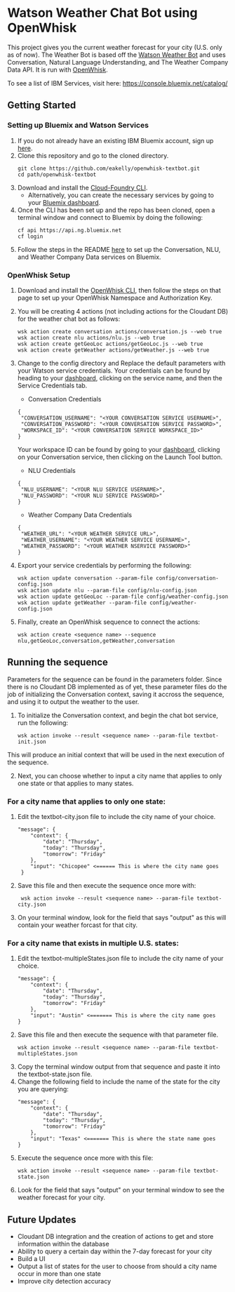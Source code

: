 # Watson Weather Chat Bot using OpenWhisk

This project gives you the current weather forecast for your city (U.S. only as of now). The Weather Bot is based off the [Watson Weather Bot](https://github.com/watson-developer-cloud/text-bot) and uses Conversation, Natural Language Understanding, and The Weather Company Data API. It is run with [OpenWhisk](https://console.bluemix.net/openwhisk/).

To see a list of IBM Services, visit here: https://console.bluemix.net/catalog/

## Getting Started

### Setting up Bluemix and Watson Services

1. If you do not already have an existing IBM Bluemix account, sign up [here](https://bluemix.net/).
2. Clone this repository and go to the cloned directory.
   ```none
   git clone https://github.com/eakelly/openwhisk-textbot.git
   cd path/openwhisk-textbot
   ```
3. Download and install the [Cloud-Foundry CLI](https://github.com/cloudfoundry/cli).
   * Alternatively, you can create the necessary services by going to your [Bluemix dashboard](https://console.bluemix.net/dashboard/).
4. Once the CLI has been set up and the repo has been cloned, open a terminal window and connect to Bluemix by doing the following:
   ```none
   cf api https://api.ng.bluemix.net
   cf login
   ```
5. Follow the steps in the README [here](https://github.com/watson-developer-cloud/text-bot) to set up the Conversation, NLU, and Weather Company Data services on Bluemix.

### OpenWhisk Setup

1. Download and install the [OpenWhisk CLI](https://console.bluemix.net/openwhisk/learn/cli), then follow the steps on that page to set up your OpenWhisk Namespace and Authorization Key.

2. You will be creating 4 actions (not including actions for the Cloudant DB) for the weather chat bot as follows:
   ```none
   wsk action create conversation actions/conversation.js --web true
   wsk action create nlu actions/nlu.js --web true
   wsk action create getGeoLoc actions/getGeoLoc.js --web true
   wsk action create getWeather actions/getWeather.js --web true
   ```
3. Change to the config directory and Replace the default parameters with your Watson service credentials. Your credentials can be found by heading to your [dashboard](https://console.bluemix.net/dashboard/apps), clicking on the service name, and then the Service Credentials tab.
   * Conversation Credentials
   ```none
   {
    "CONVERSATION_USERNAME": "<YOUR CONVERSATION SERVICE USERNAME>",
    "CONVERSATION_PASSWORD": "<YOUR CONVERSATION SERVICE PASSWORD>",
    "WORKSPACE_ID": "<YOUR CONVERSATION SERVICE WORKSPACE_ID>"
   }
   ```
   Your workspace ID can be found by going to your [dashboard](https://console.bluemix.net/dashboard/apps), clicking on your Conversation service,
   then clicking on the Launch Tool button.

   * NLU Credentials
   ```none
   {
    "NLU_USERNAME": "<YOUR NLU SERVICE USERNAME>",
    "NLU_PASSWORD": "<YOUR NLU SERVICE PASSWORD>"
   }
   ```
   * Weather Company Data Credentials
   ```none
   {
    "WEATHER_URL": "<YOUR WEATHER SERVICE URL>",
    "WEATHER_USERNAME": "<YOUR WEATHER SERVICE USERNAME>",
    "WEATHER_PASSWORD": "<YOUR WEATHER NSERVICE PASSWORD>"
   }
   ```
4. Export your service credentials by performing the following:
   ```none
   wsk action update conversation --param-file config/conversation-config.json
   wsk action update nlu --param-file config/nlu-config.json
   wsk action update getGeoLoc --param-file config/weather-config.json
   wsk action update getWeather --param-file config/weather-config.json
   ```
5. Finally, create an OpenWhisk sequence to connect the actions:
   ```none
   wsk action create <sequence name> --sequence nlu,getGeoLoc,conversation,getWeather,conversation
   ```

## Running the sequence

Parameters for the sequence can be found in the parameters folder. Since there is no Cloudant DB implemented as of yet, these parameter files do the job of initializing the Conversation context, saving it accross the sequence, and using it to output the weather to the user.

1. To initialize the Conversation context, and begin the chat bot service, run the following:

   ```none
   wsk action invoke --result <sequence name> --param-file textbot-init.json
   ```
This will produce an initial context that will be used in the next execution of the sequence.

2. Next, you can choose whether to input a city name that applies to only one state or that applies to many states.
### For a city name that applies to only one state:
1. Edit the textbot-city.json file to include the city name of your choice.
   ```none
   "message": {
       "context": {
           "date": "Thursday",
           "today": "Thursday",
           "tomorrow": "Friday"
       },
       "input": "Chicopee" <====== This is where the city name goes
    }
    ```
2. Save this file and then execute the sequence once more with:
   ```none
    wsk action invoke --result <sequence name> --param-file textbot-city.json
    ```
3. On your terminal window, look for the field that says "output" as this will contain your weather forcast for that city.

### For a city name that exists in multiple U.S. states:
1. Edit the textbot-multipleStates.json file to include the city name of your choice.
   ```none
   "message": {
       "context": {
           "date": "Thursday",
           "today": "Thursday",
           "tomorrow": "Friday"
       },
       "input": "Austin" <======= This is where the city name goes
   }
   ```
2. Save this file and then execute the sequence with that parameter file.
   ```none
   wsk action invoke --result <sequence name> --param-file textbot-multipleStates.json
   ```
3. Copy the terminal window output from that sequence and paste it into the textbot-state.json file.
4. Change the following field to include the name of the state for the city you are querying:
   ```none
   "message": {
       "context": {
           "date": "Thursday",
           "today": "Thursday",
           "tomorrow": "Friday"
       },
       "input": "Texas" <======= This is where the state name goes
   }
   ```
5. Execute the sequence once more with this file:
   ```none
   wsk action invoke --result <sequence name> --param-file textbot-state.json
   ```
6. Look for the field that says "output" on your terminal window to see the weather forecast for your city.

## Future Updates
* Cloudant DB integration and the creation of actions to get and store information within the database
* Ability to query a certain day within the 7-day forecast for your city
* Build a UI
* Output a list of states for the user to choose from should a city name occur in more than one state
* Improve city detection accuracy